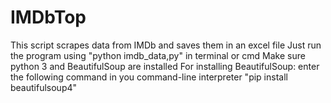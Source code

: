 # IMDbTop
This script  scrapes data from IMDb and saves them in an excel file
Just run the program using "python imdb_data,py" in terminal or cmd
Make sure python 3 and BeautifulSoup are installed
For installing BeautifulSoup: enter the following command in you command-line interpreter "pip install beautifulsoup4"
